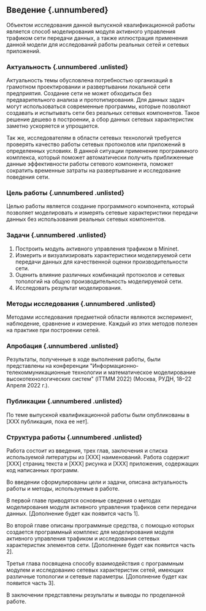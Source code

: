 ## Введение {.unnumbered}

Объектом исследования данной выпускной квалификационной работы является способ моделирования модуля активного управления трафиком сети передачи данных, а также иллюстрация применения данной модели для исследований работы реальных сетей и сетевых приложений.

### Актуальность {.unnumbered .unlisted}

Актуальность темы обусловлена потребностью организаций в грамотном проектировании и развертывании локальной сети предприятия. Создание сети не может обходиться без предварительного анализа и прототипирования. Для данных задач могут использоваться современные программы, которые позволяют создавать и испытывать сети без реальных сетевых компонентов. Такое решение дешево в построении, а сбор данных сетевых характеристик заметно ускоряется и упрощается.

Так же, исследователям в области сетевых технологий требуется проверять качество работы сетевых протоколов или приложений в определенных условиях. В данной ситуации применение программного комплекса, который поможет автоматически получить приближенные данные эффективности работы сетевого компонента, поможет сократить временные затраты на развертывание и исследование поведения сети.

### Цель работы {.unnumbered .unlisted}

Целью работы является создание программного компонента, который позволяет моделировать и измерять сетевые характеристики передачи данных без использования реальных сетевых компонентов.

### Задачи {.unnumbered .unlisted}

1. Построить модуль активного управления трафиком в Mininet.
2. Измерить и визуализировать характеристики моделируемой сети передачи данных для качественной оценки производительности сети.
3. Оценить влияние различных комбинаций протоколов и сетевых топологий на общую производительность моделируемой сети.
4. Исследовать результат моделирования. 

### Методы исследования {.unnumbered .unlisted} 

Методами исследования предметной области являются эксперимент, наблюдение, сравнение и измерение. Каждый из этих методов полезен на практике при построении сетей.

### Апробация {.unnumbered .unlisted}

Результаты, полученные в ходе выполнения работы, были представлены на конференции "Информационно-телекоммуникационные технологии и математическое моделирование высокотехнологических систем" (ITTMM 2022) (Москва, РУДН, 18–22 Апреля 2022 г.).

### Публикации {.unnumbered .unlisted}

По теме выпускной квалификационной работы были опубликованы в [ХХХ публикация, пока ее нет].

### Структура работы {.unnumbered .unlisted}

Работа состоит из введения, трех глав, заключения и списка используемой литературы из [ХХХ] наименований. Работа содержит [XXX] страниц текста и [XXX] рисунка и [ХХХ] приложения, содержащих код написанных программ. 

Во введении сформулированы цели и задачи, описана актуальность работы и методы, используемые в работе.

В первой главе приводятся основные сведения о методах моделирования модуля активного управления трафиков сети передачи данных. [Дополнение будет как появится часть 1].

Во второй главе описаны программные средства, с помощью которых создается программный комплекс для моделирования модуля активного управления трафиком и исследования сетевых характеристик элементов сети. [Дополнение будет как появится часть 2].

Третья глава посвящена способу взаимодействия с программным модулем и исследованию сетевых характеристик сетей, имеющих различные топологии и сетевые параметры. [Дополнение будет как появится часть 3].

В заключении представлены результаты и выводы по проделанной работе.
